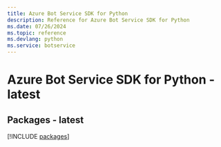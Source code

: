 ```yaml
---
title: Azure Bot Service SDK for Python
description: Reference for Azure Bot Service SDK for Python
ms.date: 07/26/2024
ms.topic: reference
ms.devlang: python
ms.service: botservice
---
```

# Azure Bot Service SDK for Python - latest
## Packages - latest
[!INCLUDE [packages](bot-service-index.md)]